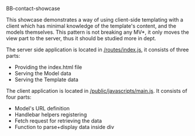 BB-contact-showcase

This showcase demonstrates a way of using client-side templating with a client which has minimal knowledge of the template's content, and the models themselves.
This pattern is not breaking any MV*, it only moves the view part to the server, thus it should be studied more in dept.

The server side application is located in [/routes/index.js](http://github.com/benjamin-michel/bb-contact-showcase/blob/master/routes/index.js), it consists of three parts:
- Providing the index.html file
- Serving the Model data
- Serving the Template data

The client application is located in [/public/javascripts/main.js](http://github.com/benjamin-michel/bb-contact-showcase/blob/master/public/javascripts/main.js). It consists of four parts:
- Model's URL definition
- Handlebar helpers registering
- Fetch request for retrieving the data
- Function to parse+display data inside div